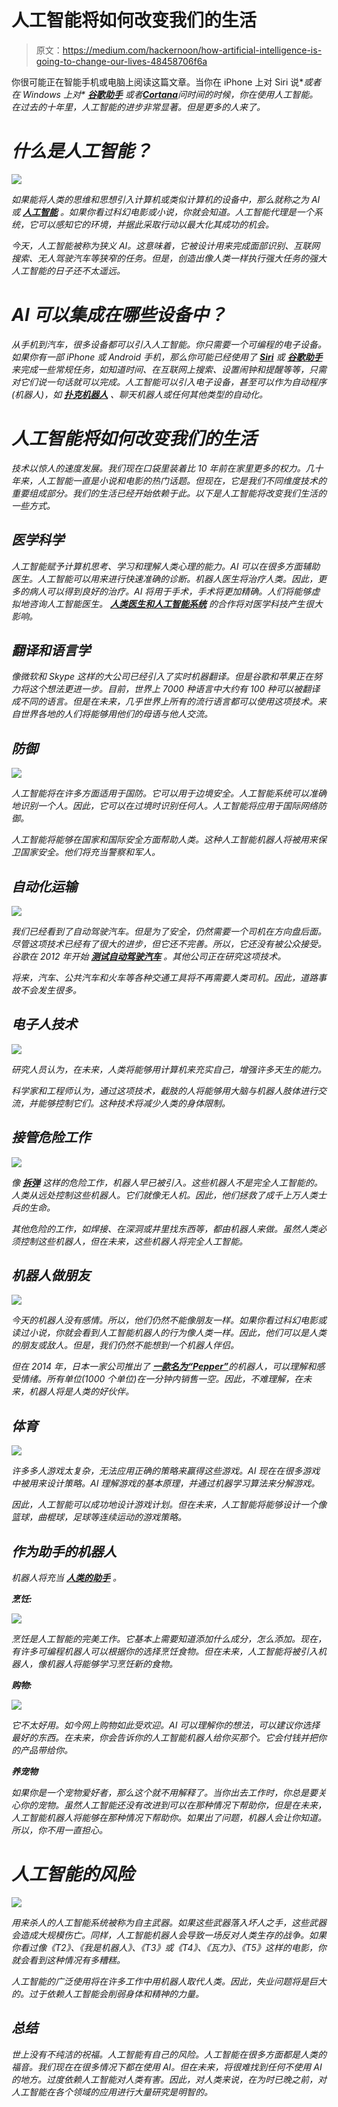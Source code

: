 # 人工智能将如何改变我们的生活

> 原文：<https://medium.com/hackernoon/how-artificial-intelligence-is-going-to-change-our-lives-48458706f6a>

你很可能正在智能手机或电脑上阅读这篇文章。当你在 iPhone 上对 Siri 说**或者在 Windows 上对* [***谷歌助手***](https://assistant.google.com/#?modal_active=none) *或者*[***Cortana***](https://www.microsoft.com/en-us/windows/cortana)*问时间的时候，你在使用人工智能。在过去的十年里，人工智能的进步非常显著。但是更多的人来了。**

# *什么是人工智能？*

*![](img/4b956d21eb61b2556c455997c97733e6.png)*

*如果能将人类的思维和思想引入计算机或类似计算机的设备中，那么就称之为 AI 或 [**人工智能**](https://en.wikipedia.org/wiki/Artificial_intelligence) 。如果你看过科幻电影或小说，你就会知道。人工智能代理是一个系统，它可以感知它的环境，并据此采取行动以最大化其成功的机会。*

*今天，人工智能被称为狭义 AI。这意味着，它被设计用来完成面部识别、互联网搜索、无人驾驶汽车等狭窄的任务。但是，创造出像人类一样执行强大任务的强大人工智能的日子还不太遥远。*

# *AI 可以集成在哪些设备中？*

*从手机到汽车，很多设备都可以引入人工智能。你只需要一个可编程的电子设备。如果你有一部 iPhone 或 Android 手机，那么你可能已经使用了 [**Siri**](https://www.apple.com/ios/siri/) 或 [**谷歌助手**](https://assistant.google.com/#?modal_active=none) 来完成一些常规任务，如知道时间、在互联网上搜索、设置闹钟和提醒等等，只需对它们说一句话就可以完成。人工智能可以引入电子设备，甚至可以作为自动程序(机器人)，如 [**扑克机器人**](https://www.yourpokerdream.com/online-poker/general-articles/poker-bot/) 、聊天机器人或任何其他类型的自动化。*

# *人工智能将如何改变我们的生活*

*技术以惊人的速度发展。我们现在口袋里装着比 10 年前在家里更多的权力。几十年来，人工智能一直是小说和电影的热门话题。但现在，它是我们不同维度技术的重要组成部分。我们的生活已经开始依赖于此。以下是人工智能将改变我们生活的一些方式。*

## ***医学科学***

*人工智能赋予计算机思考、学习和理解人类心理的能力。AI 可以在很多方面辅助医生。人工智能可以用来进行快速准确的诊断。机器人医生将治疗人类。因此，更多的病人可以得到良好的治疗。AI 将用于手术，手术将更加精确。人们将能够虚拟地咨询人工智能医生。 [**人类医生和人工智能系统**](https://www.researchgate.net/publication/303019481_Artificial_intelligence_in_medicine_Humans_need_not_apply) 的合作将对医学科技产生很大影响。*

## ***翻译和语言学***

*像微软和 Skype 这样的大公司已经引入了实时机器翻译。但是谷歌和苹果正在努力将这个想法更进一步。目前，世界上 7000 种语言中大约有 100 种可以被翻译成不同的语言。但是在未来，几乎世界上所有的流行语言都可以使用这项技术。来自世界各地的人们将能够用他们的母语与他人交流。*

## ***防御***

*![](img/198232d98d494bc6c7ec68e6fda634ce.png)*

*人工智能将在许多方面适用于国防。它可以用于边境安全。人工智能系统可以准确地识别一个人。因此，它可以在过境时识别任何人。人工智能将应用于国际网络防御。*

*人工智能将能够在国家和国际安全方面帮助人类。这种人工智能机器人将被用来保卫国家安全。他们将充当警察和军人。*

## ***自动化运输***

*![](img/1bf77ef31c7a4b66c738a9f6976ca052.png)*

*我们已经看到了自动驾驶汽车。但是为了安全，仍然需要一个司机在方向盘后面。尽管这项技术已经有了很大的进步，但它还不完善。所以，它还没有被公众接受。谷歌在 2012 年开始 [**测试自动驾驶汽车**](https://www.theguardian.com/technology/2012/may/09/google-self-driving-car-nevada) 。其他公司正在研究这项技术。*

*将来，汽车、公共汽车和火车等各种交通工具将不再需要人类司机。因此，道路事故不会发生很多。*

## ***电子人技术***

*![](img/dec80dcca73fe4d64cc843e4d7423b78.png)*

*研究人员认为，在未来，人类将能够用计算机来充实自己，增强许多天生的能力。*

*科学家和工程师认为，通过这项技术，截肢的人将能够用大脑与机器人肢体进行交流，并能够控制它们。这种技术将减少人类的身体限制。*

## ***接管危险工作***

*![](img/bcd3a98c3030348c777e66f61ccc9495.png)*

*像 [**拆弹**](http://www.bbc.com/future/story/20160714-what-does-a-bomb-disposal-robot-actually-do) 这样的危险工作，机器人早已被引入。这些机器人不是完全人工智能的。人类从远处控制这些机器人。它们就像无人机。因此，他们拯救了成千上万人类士兵的生命。*

*其他危险的工作，如焊接、在深洞或井里找东西等，都由机器人来做。虽然人类必须控制这些机器人，但在未来，这些机器人将完全人工智能。*

## ***机器人做朋友***

*![](img/c60ef1621c81e7d3c34d4b32b3a38e10.png)*

*今天的机器人没有感情。所以，他们仍然不能像朋友一样。如果你看过科幻电影或读过小说，你就会看到人工智能机器人的行为像人类一样。因此，他们可以是人类的朋友或敌人。但是，我们仍然不能想到一个机器人伴侣。*

*但在 2014 年，日本一家公司推出了 [**一款名为“Pepper”**](https://en.wikipedia.org/wiki/Pepper_(robot))的机器人，可以理解和感受情绪。所有单位(1000 个单位)在一分钟内销售一空。因此，不难理解，在未来，机器人将是人类的好伙伴。*

## ***体育***

*![](img/9b16332a28fc117a10171f93d0c31049.png)*

*许多多人游戏太复杂，无法应用正确的策略来赢得这些游戏。AI 现在在很多游戏中被用来设计策略。AI 理解游戏的基本原理，并通过机器学习算法来分解游戏。*

*因此，人工智能可以成功地设计游戏计划。但在未来，人工智能将能够设计一个像篮球，曲棍球，足球等连续运动的游戏策略。*

## ***作为助手的机器人***

*机器人将充当 [**人类的助手**](https://techeries.com/will-robots-take-human-tasks-next-10-years/) 。*

***烹饪:***

*![](img/08a566e672b61c71fceb62d26c3bd0ee.png)*

*烹饪是人工智能的完美工作。它基本上需要知道添加什么成分，怎么添加。现在，有许多可编程机器人可以根据你的选择烹饪食物。但在未来，人工智能将被引入机器人，像机器人将能够学习烹饪新的食物。*

***购物:***

*![](img/bb5d50d3d1fb1c07a5e6b723ac273440.png)*

*它不太好用。如今网上购物如此受欢迎。AI 可以理解你的想法，可以建议你选择最好的东西。在未来，你会告诉你的人工智能机器人给你买那个。它会付钱并把你的产品带给你。*

***养宠物***

*如果你是一个宠物爱好者，那么这个就不用解释了。当你出去工作时，你总是要关心你的宠物。虽然人工智能还没有改进到可以在那种情况下帮助你，但是在未来，人工智能机器人将能够在那种情况下帮助你。如果出了问题，机器人会让你知道。所以，你不用一直担心。*

# *人工智能的风险*

*![](img/38f773844cfb87c07a6ed26305719efe.png)*

*用来杀人的人工智能系统被称为自主武器。如果这些武器落入坏人之手，这些武器会造成大规模伤亡。同样，人工智能机器人会导致一场反对人类生存的战争。如果你看过像《T2》、《我是机器人》、《T3》或《T4》、《瓦力》、《T5》这样的电影，你就会看到这种情况有多糟糕。*

*人工智能的广泛使用将在许多工作中用机器人取代人类。因此，失业问题将是巨大的。过于依赖人工智能会削弱身体和精神的力量。*

## ***总结***

*世上没有不纯洁的祝福。人工智能有自己的风险。人工智能在很多方面都是人类的福音。我们现在在很多情况下都在使用 AI。但在未来，将很难找到任何不使用 AI 的地方。过度依赖人工智能对人类有害。因此，对人类来说，在为时已晚之前，对人工智能在各个领域的应用进行大量研究是明智的。*